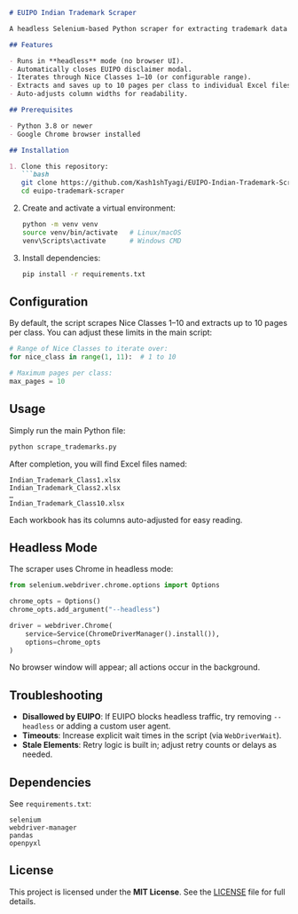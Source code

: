 ````markdown
# EUIPO Indian Trademark Scraper

A headless Selenium-based Python scraper for extracting trademark data (Nice Classes 1–10) from the EUIPO search portal, filtered for the India (CGPDTM) office.

## Features

- Runs in **headless** mode (no browser UI).  
- Automatically closes EUIPO disclaimer modal.  
- Iterates through Nice Classes 1–10 (or configurable range).  
- Extracts and saves up to 10 pages per class to individual Excel files.  
- Auto-adjusts column widths for readability.

## Prerequisites

- Python 3.8 or newer  
- Google Chrome browser installed

## Installation

1. Clone this repository:  
   ```bash
   git clone https://github.com/Kash1shTyagi/EUIPO-Indian-Trademark-Scraper.git
   cd euipo-trademark-scraper
````

2. Create and activate a virtual environment:

   ```bash
   python -m venv venv
   source venv/bin/activate   # Linux/macOS
   venv\Scripts\activate      # Windows CMD
   ```

3. Install dependencies:

   ```bash
   pip install -r requirements.txt
   ```

## Configuration

By default, the script scrapes Nice Classes 1–10 and extracts up to 10 pages per class. You can adjust these limits in the main script:

```python
# Range of Nice Classes to iterate over:
for nice_class in range(1, 11):  # 1 to 10

# Maximum pages per class:
max_pages = 10
```

## Usage

Simply run the main Python file:

```bash
python scrape_trademarks.py
```

After completion, you will find Excel files named:

```
Indian_Trademark_Class1.xlsx
Indian_Trademark_Class2.xlsx
…
Indian_Trademark_Class10.xlsx
```

Each workbook has its columns auto-adjusted for easy reading.

## Headless Mode

The scraper uses Chrome in headless mode:

```python
from selenium.webdriver.chrome.options import Options

chrome_opts = Options()
chrome_opts.add_argument("--headless")

driver = webdriver.Chrome(
    service=Service(ChromeDriverManager().install()),
    options=chrome_opts
)
```

No browser window will appear; all actions occur in the background.

## Troubleshooting

* **Disallowed by EUIPO**: If EUIPO blocks headless traffic, try removing `--headless` or adding a custom user agent.
* **Timeouts**: Increase explicit wait times in the script (via `WebDriverWait`).
* **Stale Elements**: Retry logic is built in; adjust retry counts or delays as needed.

## Dependencies

See `requirements.txt`:

```
selenium
webdriver-manager
pandas
openpyxl
```

## License

This project is licensed under the **MIT License**.
See the [LICENSE](LICENSE) file for full details.
